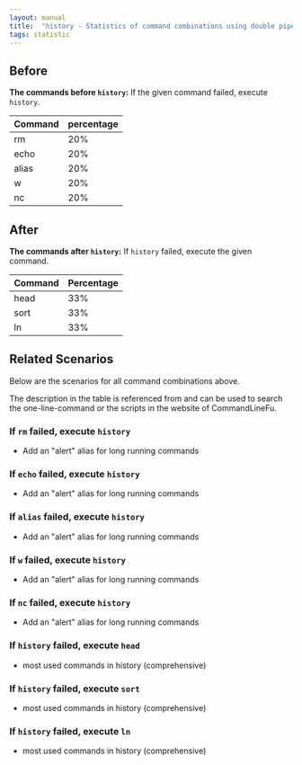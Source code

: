 ```yaml
---
layout: manual
title:  "history - Statistics of command combinations using double pipe"
tags: statistic
---
```


## Before

__The commands before `history`:__ If the given command failed, execute `history`.

| Command | percentage |
|--------|--------|
| rm | 20% |
| echo | 20% |
| alias | 20% |
| w | 20% |
| nc | 20% |



## After

__The commands after `history`:__ If `history` failed, execute the given command.

| Command | Percentage | 
|-------|--------|
| head | 33% |
| sort | 33% |
| ln | 33% |



## Related Scenarios

Below are the scenarios for all command combinations above.

The description in the table is referenced from and can be used to search the one-line-command or the scripts in the website of CommandLineFu.


### If `rm` failed, execute `history`

- Add an "alert" alias for long running commands

            
### If `echo` failed, execute `history`

- Add an "alert" alias for long running commands

            
### If `alias` failed, execute `history`

- Add an "alert" alias for long running commands

            
### If `w` failed, execute `history`

- Add an "alert" alias for long running commands

            
### If `nc` failed, execute `history`

- Add an "alert" alias for long running commands

            


### If `history` failed, execute `head`

- most used commands in history (comprehensive)

            
### If `history` failed, execute `sort`

- most used commands in history (comprehensive)

            
### If `history` failed, execute `ln`

- most used commands in history (comprehensive)

            
